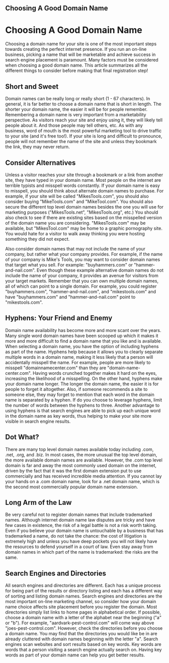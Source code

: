## Choosing A Good Domain Name


# Choosing A Good Domain Name






Choosing a domain name for your site is one of the most important steps towards creating the perfect internet presence. If you run an on-line business, picking a name that will be marketable and achieve success in search engine placement is paramount. Many factors must be considered when choosing a good domain name. This article summarizes all the different things to consider before making that final registration step!






## Short and Sweet






Domain names can be really long or really short (1 - 67 characters). In general, it is far better to choose a domain name that is short in length. The shorter your domain name, the easier it will be for people remember. Remembering a domain name is very important from a marketability perspective. As visitors reach your site and enjoy using it, they will likely tell people about it. And those people may tell others, etc. As with any business, word of mouth is the most powerful marketing tool to drive traffic to your site (and it's free too!). If your site is long and difficult to pronounce, people will not remember the name of the site and unless they bookmark the link, they may never return.






## Consider Alternatives






Unless a visitor reaches your site through a bookmark or a link from another site, they have typed in your domain name. Most people on the internet are terrible typists and misspell words constantly. If your domain name is easy to misspell, you should think about alternate domain names to purchase. For example, if your site will be called "MikesTools.com", you should also consider buying "MikeTools.com" and "MikeTool.com". You should also secure the different top level domain names besides the one you will use for marketing purposes ("MikesTools.net", "MikesTools.org", etc.) You should also check to see if there are existing sites based on the misspelled version of the domain name you are considering. "MikesTools.com" may be available, but "MikesTool.com" may be home to a graphic pornography site. You would hate for a visitor to walk away thinking you were hosting something they did not expect.






Also consider domain names that may not include the name of your company, but rather what your company provides. For example, if the name of your company is Mike's Tools, you may want to consider domain names that target what you sell. For example: "buyhammers.com" or "hammer-and-nail.com". Even though these example alternative domain names do not include the name of your company, it provides an avenue for visitors from your target markets. Remember that you can own multiple domain names, all of which can point to a single domain. For example, you could register "buyhammers.com", "hammer-and-nail.com", and "mikestools.com" and have "buyhammers.com" and "hammer-and-nail.com" point to "mikestools.com".






## Hyphens: Your Friend and Enemy






Domain name availability has become more and more scant over the years. Many single word domain names have been scooped up which it makes it more and more difficult to find a domain name that you like and is available. When selecting a domain name, you have the option of including hyphens as part of the name. Hyphens help because it allows you to clearly separate multiple words in a domain name, making it less likely that a person will accidentally misspell the name. For example, people are more likely to misspell "domainnamecenter.com" than they are "domain-name-center.com". Having words crunched together makes it hard on the eyes, increasing the likelihood of a misspelling. On the other hand, hyphens make your domain name longer. The longer the domain name, the easier it is for people to forget it altogether. Also, if someone recommends a site to someone else, they may forget to mention that each word in the domain name is separated by a hyphen. If do you choose to leverage hyphens, limit the number of words between the hyphens to three. Another advantage to using hyphens is that search engines are able to pick up each unique word in the domain name as key words, thus helping to make your site more visible in search engine results.






## Dot What?






There are many top level domain names available today including .com, .net, .org, and .biz. In most cases, the more unusual the top level domain, the more available domain names are available. However, the .com top level domain is far and away the most commonly used domain on the internet, driven by the fact that it was the first domain extension put to use commercially and has received incredible media attention. If you cannot lay your hands on a .com domain name, look for a .net domain name, which is the second most commercially popular domain name extension.






## Long Arm of the Law






Be very careful not to register domain names that include trademarked names. Although internet domain name law disputes are tricky and have few cases in existence, the risk of a legal battle is not a risk worth taking. Even if you believe your domain name is untouchable by a business that has trademarked a name, do not take the chance: the cost of litigation is extremely high and unless you have deep pockets you will not likely have the resources to defend yourself in a court of law. Even stay away from domain names in which part of the name is trademarked: the risks are the same.






## Search Engines and Directories





All search engines and directories are different. Each has a unique process for being part of the results or directory listing and each has a different way of sorting and listing domain names. Search engines and directories are the most important on-line marketing channel, so consider how your domain name choice affects site placement before you register the domain. Most directories simply list links to home pages in alphabetical order. If possible, choose a domain name with a letter of the alphabet near the beginning ("a" or "b"). For example, "aardvark-pest-control.com" will come way above "joes-pest-control.com". However, check the directories before you choose a domain name. You may find that the directories you would like be in are already cluttered with domain names beginning with the letter "a". Search engines scan websites and sort results based on key words. Key words are words that a person visiting a search engine actually search on. Having key words as part of your domain name can help you get better results.


